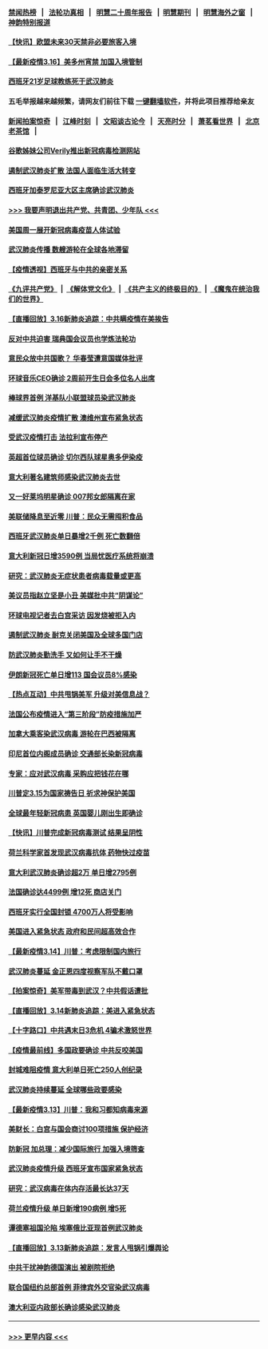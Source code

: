 #### [禁闻热榜](热点新闻.md?=0)  &nbsp;&nbsp;|&nbsp;&nbsp; [法轮功真相](https://github.com/gfw-breaker/truth/blob/master/README.md?=0) &nbsp;&nbsp;|&nbsp;&nbsp; [明慧二十周年报告](https://github.com/gfw-breaker/mh-reports/blob/master/README.md?=0) &nbsp;&nbsp;|&nbsp;&nbsp;[明慧期刊](https://github.com/gfw-breaker/mh-qikan) &nbsp;&nbsp;|&nbsp;&nbsp; [明慧海外之窗](https://github.com/gfw-breaker/mh-news/blob/master/README.md?=0) &nbsp;&nbsp;|&nbsp;&nbsp; [神韵特别报道](https://github.com/gfw-breaker/mh-news/blob/master/shenyun.md?=0)
#### [【快讯】欧盟未来30天禁非必要旅客入境](../pages/nsc418/n11944904.md?t=03170402) 
#### [【最新疫情3.16】美多州宵禁 加国入境管制](../pages/nsc418/n11942860.md?t=03170402) 
#### [西班牙21岁足球教练死于武汉肺炎](../pages/nsc418/n11945064.md?t=03170402) 
#### 五毛举报越来越频繁，请网友们前往下载 [一键翻墙软件](https://github.com/gfw-breaker/ssr-accounts)，并将此项目推荐给亲友
#### [新闻拍案惊奇](https://github.com/gfw-breaker/banned-news/blob/master/pages/link4.md) &nbsp;&nbsp;|&nbsp;&nbsp; [江峰时刻](https://github.com/gfw-breaker/banned-news/blob/master/pages/link4.md) &nbsp;&nbsp;|&nbsp;&nbsp; [文昭谈古论今](https://github.com/gfw-breaker/banned-news/blob/master/pages/link4.md) &nbsp;&nbsp;|&nbsp;&nbsp; [天亮时分](https://github.com/gfw-breaker/banned-news/blob/master/pages/link4.md) &nbsp;&nbsp;|&nbsp;&nbsp; [萧茗看世界](https://github.com/gfw-breaker/banned-news/blob/master/pages/link4.md) &nbsp;&nbsp;|&nbsp;&nbsp; [北京老茶馆](https://github.com/gfw-breaker/banned-news/blob/master/pages/link4.md) &nbsp;&nbsp;|&nbsp;&nbsp; 
#### [谷歌姊妹公司Verily推出新冠病毒检测网站](../pages/nsc418/n11945017.md?t=03170402) 
#### [遏制武汉肺炎扩散 法国人面临生活大转变](../pages/nsc418/n11945061.md?t=03170402) 
#### [西班牙加泰罗尼亚大区主席确诊武汉肺炎](../pages/nsc418/n11944803.md?t=03170402) 
#### [>>> 我要声明退出共产党、共青团、少年队 <<<](https://github.com/begood0513/goodnews/blob/master/quit/letter.md) 
#### [美国周一展开新冠病毒疫苗人体试验](../pages/nsc418/n11944761.md?t=03170402) 
#### [武汉肺炎传播 数艘游轮在全球各地滞留](../pages/nsc418/n11944636.md?t=03170402) 
#### [【疫情透视】西班牙与中共的亲密关系](../pages/nsc418/n11942614.md?t=03170402) 
#### [《九评共产党》](https://github.com/begood0513/9ping.md/blob/master/README.md) &nbsp;|&nbsp; [《解体党文化》](../../../../jtdwh.md/blob/master/README.md)  &nbsp;|&nbsp; [《共产主义的终极目的》](../../../../gczydzjmd.md/blob/master/README.md) &nbsp;|&nbsp; [《魔鬼在统治我们的世界》](../../../../mgztzwmdsj.md/blob/master/README.md) 
#### [【直播回放】3.16新肺炎追踪：中共瞒疫情在美挨告](../pages/nsc418/n11944429.md?t=03170402) 
#### [反对中共迫害 瑞典国会议员也学炼法轮功](../pages/nsc418/n11942100.md?t=03170402) 
#### [意民众放中共国歌？ 华春莹遭意国媒体批评](../pages/nsc418/n11944059.md?t=03170402) 
#### [环球音乐CEO确诊 2周前开生日会多位名人出席](../pages/nsc418/n11943534.md?t=03170402) 
#### [棒球界首例 洋基队小联盟球员染武汉肺炎](../pages/nsc418/n11943281.md?t=03170402) 
#### [减缓武汉肺炎疫情扩散 澳维州宣布紧急状态](../pages/nsc418/n11943533.md?t=03170402) 
#### [受武汉疫情打击 法拉利宣布停产](../pages/nsc418/n11942936.md?t=03170402) 
#### [英超首位球员确诊 切尔西队球星奥多伊染疫](../pages/nsc418/n11937187.md?t=03170402) 
#### [意大利著名建筑师感染武汉肺炎去世](../pages/nsc418/n11943211.md?t=03170402) 
#### [又一好莱坞明星确诊 007邦女郎隔离在家](../pages/nsc418/n11943213.md?t=03170402) 
#### [美联储降息至近零 川普：民众无需囤积食品](../pages/nsc418/n11943043.md?t=03170402) 
#### [西班牙武汉肺炎单日暴增2千例 死亡数翻倍](../pages/nsc418/n11942800.md?t=03170402) 
#### [意大利新冠日增3590例 当局忧医疗系统将崩溃](../pages/nsc418/n11942691.md?t=03170402) 
#### [研究：武汉肺炎无症状患者病毒载量或更高](../pages/nsc418/n11942608.md?t=03170402) 
#### [美议员指赵立坚是小丑 美媒批中共“阴谋论”](../pages/nsc418/n11942370.md?t=03170402) 
#### [环球电视记者去白宫采访 因发烧被拒入内](../pages/nsc418/n11942516.md?t=03170402) 
#### [遏制武汉肺炎 耐克关闭美国及全球多国门店](../pages/nsc418/n11942366.md?t=03170402) 
#### [防武汉肺炎勤洗手 又如何让手不干燥](../pages/nsc418/n11942105.md?t=03170402) 
#### [伊朗新冠死亡单日增113 国会议员8%感染](../pages/nsc418/n11942119.md?t=03170402) 
#### [【热点互动】中共甩锅美军 升级对美信息战？](../pages/nsc418/n11940633.md?t=03170402) 
#### [法国公布疫情进入“第三阶段”防疫措施加严](../pages/nsc418/n11940878.md?t=03170402) 
#### [加拿大乘客染武汉病毒 游轮在巴西被隔离](../pages/nsc418/n11941905.md?t=03170402) 
#### [印尼首位内阁成员确诊 交通部长染新冠病毒](../pages/nsc418/n11941920.md?t=03170402) 
#### [专家：应对武汉病毒 采购应把钱花在哪](../pages/nsc418/n11941763.md?t=03170402) 
#### [川普定3.15为国家祷告日 祈求神保护美国](../pages/nsc418/n11941475.md?t=03170402) 
#### [全球最年轻新冠病患 英国婴儿刚出生即确诊](../pages/nsc418/n11941506.md?t=03170402) 
#### [【快讯】川普完成新冠病毒测试 结果呈阴性](../pages/nsc418/n11941045.md?t=03170402) 
#### [荷兰科学家首发现武汉病毒抗体 药物快过疫苗](../pages/nsc418/n11940920.md?t=03170402) 
#### [意大利武汉肺炎确诊超2万 单日增2795例](../pages/nsc418/n11940828.md?t=03170402) 
#### [法国确诊达4499例 增12死 商店关门](../pages/nsc418/n11940834.md?t=03170402) 
#### [西班牙实行全国封锁 4700万人将受影响](../pages/nsc418/n11940852.md?t=03170402) 
#### [美国进入紧急状态 政府和民间超高效合作](../pages/nsc418/n11940720.md?t=03170402) 
#### [【最新疫情3.14】川普：考虑限制国内旅行](../pages/nsc418/n11939189.md?t=03170402) 
#### [武汉肺炎蔓延 金正恩四度视察军队不戴口罩](../pages/nsc418/n11940303.md?t=03170402) 
#### [【拍案惊奇】美军带毒到武汉？中共假话遭批](../pages/nsc418/n11939240.md?t=03170402) 
#### [【直播回放】3.14新肺炎追踪：美进入紧急状态](../pages/nsc418/n11940229.md?t=03170402) 
#### [【十字路口】中共遇末日3危机 4骗术激怒世界](../pages/nsc418/n11939218.md?t=03170402) 
#### [【疫情最前线】多国政要确诊 中共反咬美国](../pages/nsc418/n11938734.md?t=03170402) 
#### [封城难阻疫情 意大利单日死亡250人创纪录](../pages/nsc418/n11939185.md?t=03170402) 
#### [武汉肺炎持续蔓延 全球哪些政要感染](../pages/nsc418/n11938672.md?t=03170402) 
#### [【最新疫情3.13】川普：我和习都知病毒来源](../pages/nsc418/n11936755.md?t=03170402) 
#### [美财长：白宫与国会商讨100项措施 保护经济](../pages/nsc418/n11938829.md?t=03170402) 
#### [防新冠 加总理：减少国际旅行 加强入境筛查](../pages/nsc418/n11938771.md?t=03170402) 
#### [武汉肺炎疫情升级 西班牙宣布国家紧急状态](../pages/nsc418/n11938701.md?t=03170402) 
#### [研究：武汉病毒在体内存活最长达37天](../pages/nsc418/n11938539.md?t=03170402) 
#### [荷兰疫情升级 单日新增190病例 增5死](../pages/nsc418/n11938364.md?t=03170402) 
#### [谭德塞祖国沦陷 埃塞俄比亚现首例武汉肺炎](../pages/nsc418/n11938415.md?t=03170402) 
#### [【直播回放】3.13新肺炎追踪：发言人甩锅引爆舆论](../pages/nsc418/n11938042.md?t=03170402) 
#### [中共干扰神韵德国演出 被剧院拒绝](../pages/nsc418/n11927987.md?t=03170402) 
#### [联合国纽约总部首例 菲律宾外交官染武汉病毒](../pages/nsc418/n11937995.md?t=03170402) 
#### [澳大利亚内政部长确诊感染武汉肺炎](../pages/nsc418/n11937696.md?t=03170402) 

----
#### [ >>> 更早内容 <<< ](../indexes/nsc418-earlier.md)
